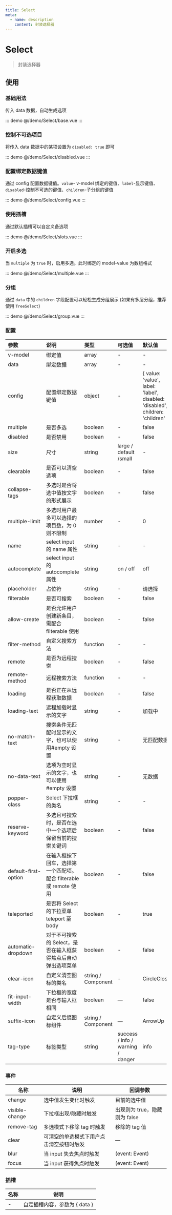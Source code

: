 ```yaml
---
title: Select
meta:
  - name: description
    content: 封装选择器
---
```


# Select

> 封装选择器

## 使用

### 基础用法

传入 data 数据，自动生成选项

::: demo
@/demo/Select/base.vue
:::

### 控制不可选项目

将传入 data 数据中的某项设置为 `disabled: true` 即可

::: demo
@/demo/Select/disabled.vue
:::

### 配置绑定数据键值

通过 config 配置数据键值。`value`- v-model 绑定的键值、`label`-显示键值、`disabled`-控制不可选的键值、`children`-子分组的键值

::: demo
@/demo/Select/config.vue
:::

### 使用插槽

通过默认插槽可以自定义备选项

::: demo
@/demo/Select/slots.vue
:::

### 开启多选

当 `multiple` 为 `true` 时，启用多选。此时绑定的 model-value 为数组格式

::: demo
@/demo/Select/multiple.vue
:::

### 分组

通过 `data` 中的 `children` 字段配置可以轻松生成分组展示 (如果有多层分组，推荐使用 `TreeSelect`)

::: demo
@/demo/Select/group.vue
:::

### 配置

| 参数                 | 说明                                                               | 类型               | 可选值                            | 默认值                                                                         |
| :------------------- | :----------------------------------------------------------------- | :----------------- | :-------------------------------- | :----------------------------------------------------------------------------- |
| v-model              | 绑定值                                                             | array              | -                                 | -                                                                              |
| data                 | 绑定数据                                                           | array              | -                                 | -                                                                              |
| config               | 配置绑定数据键值                                                   | object             | -                                 | { value: 'value', label: 'label', disabled: 'disabled', children: 'children' } |
| multiple             | 是否多选                                                           | boolean            | -                                 | false                                                                          |
| disabled             | 是否禁用                                                           | boolean            | -                                 | false                                                                          |
| size                 | 尺寸                                                               | string             | large / default /small            | -                                                                              |
| clearable            | 是否可以清空选项                                                   | boolean            | -                                 | false                                                                          |
| collapse-tags        | 多选时是否将选中值按文字的形式展示                                 | boolean            | -                                 | false                                                                          |
| multiple-limit       | 多选时用户最多可以选择的项目数，为 0 则不限制                      | number             | -                                 | 0                                                                              |
| name                 | select input 的 name 属性                                          | string             | -                                 | -                                                                              |
| autocomplete         | select input 的 autocomplete 属性                                  | string             | on / off                          | off                                                                            |
| placeholder          | 占位符                                                             | string             | -                                 | 请选择                                                                         |
| filterable           | 是否可搜索                                                         | boolean            | -                                 | false                                                                          |
| allow-create         | 是否允许用户创建新条目，需配合 filterable 使用                     | boolean            | -                                 | false                                                                          |
| filter-method        | 自定义搜索方法                                                     | function           | -                                 | -                                                                              |
| remote               | 是否为远程搜索                                                     | boolean            | -                                 | false                                                                          |
| remote-method        | 远程搜索方法                                                       | function           | -                                 | -                                                                              |
| loading              | 是否正在从远程获取数据                                             | boolean            | -                                 | false                                                                          |
| loading-text         | 远程加载时显示的文字                                               | string             | -                                 | 加载中                                                                         |
| no-match-text        | 搜索条件无匹配时显示的文字，也可以使用#empty 设置                  | string             | -                                 | 无匹配数据                                                                     |
| no-data-text         | 选项为空时显示的文字，也可以使用#empty 设置                        | string             | -                                 | 无数据                                                                         |
| popper-class         | Select 下拉框的类名                                                | string             | -                                 | -                                                                              |
| reserve-keyword      | 多选且可搜索时，是否在选中一个选项后保留当前的搜索关键词           | boolean            | -                                 | false                                                                          |
| default-first-option | 在输入框按下回车，选择第一个匹配项。配合 filterable 或 remote 使用 | boolean            | -                                 | false                                                                          |
| teleported           | 是否将 Select 的下拉菜单 teleport 至 body                          | boolean            | -                                 | true                                                                           |
| automatic-dropdown   | 对于不可搜索的 Select，是否在输入框获得焦点后自动弹出选项菜单      | boolean            | -                                 | false                                                                          |
| clear-icon           | 自定义清空图标的类名                                               | string / Component | -                                 | CircleClose                                                                    |
| fit-input-width      | 下拉框的宽度是否与输入框相同                                       | boolean            | —                                 | false                                                                          |
| suffix-icon          | 自定义后缀图标组件                                                 | string / Component | —                                 | ArrowUp                                                                        |
| tag-type             | 标签类型                                                           | string             | success / info / warning / danger | info                                                                           |

### 事件

| 名称           | 说明                                     | 回调参数                      |
| -------------- | ---------------------------------------- | ----------------------------- |
| change         | 选中值发生变化时触发                     | 目前的选中值                  |
| visible-change | 下拉框出现/隐藏时触发                    | 出现则为 true，隐藏则为 false |
| remove-tag     | 多选模式下移除 tag 时触发                | 移除的 tag 值                 |
| clear          | 可清空的单选模式下用户点击清空按钮时触发 | —                             |
| blur           | 当 input 失去焦点时触发                  | (event: Event)                |
| focus          | 当 input 获得焦点时触发                  | (event: Event)                |

### 插槽

| 名称 | 说明                          |
| ---- | ----------------------------- |
| -    | 自定插槽内容，参数为 { data } |
